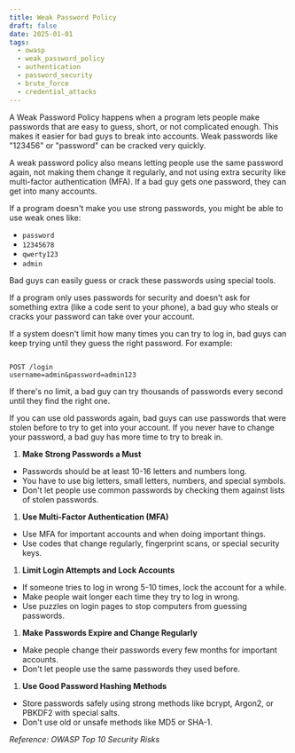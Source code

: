 ```yaml
---
title: Weak Password Policy
draft: false
date: 2025-01-01
tags:
  - owasp
  - weak_password_policy
  - authentication
  - password_security
  - brute_force
  - credential_attacks
---
```


A Weak Password Policy happens when a program lets people make passwords that are easy to guess, short, or not complicated enough. This makes it easier for bad guys to break into accounts. Weak passwords like "123456" or "password" can be cracked very quickly.

A weak password policy also means letting people use the same password again, not making them change it regularly, and not using extra security like multi-factor authentication (MFA). If a bad guy gets one password, they can get into many accounts.

If a program doesn't make you use strong passwords, you might be able to use weak ones like:

- `password`
- `12345678`
- `qwerty123`
- `admin`

Bad guys can easily guess or crack these passwords using special tools.

If a program only uses passwords for security and doesn't ask for something extra (like a code sent to your phone), a bad guy who steals or cracks your password can take over your account.

If a system doesn't limit how many times you can try to log in, bad guys can keep trying until they guess the right password. For example:

```

POST /login
username=admin&password=admin123

```

If there's no limit, a bad guy can try thousands of passwords every second until they find the right one.

If you can use old passwords again, bad guys can use passwords that were stolen before to try to get into your account. If you never have to change your password, a bad guy has more time to try to break in.

1. **Make Strong Passwords a Must**
- Passwords should be at least 10-16 letters and numbers long.
- You have to use big letters, small letters, numbers, and special symbols.
- Don't let people use common passwords by checking them against lists of stolen passwords.
1. **Use Multi-Factor Authentication (MFA)**
- Use MFA for important accounts and when doing important things.
- Use codes that change regularly, fingerprint scans, or special security keys.
1. **Limit Login Attempts and Lock Accounts**
- If someone tries to log in wrong 5-10 times, lock the account for a while.
- Make people wait longer each time they try to log in wrong.
- Use puzzles on login pages to stop computers from guessing passwords.
1. **Make Passwords Expire and Change Regularly**
- Make people change their passwords every few months for important accounts.
- Don't let people use the same passwords they used before.
1. **Use Good Password Hashing Methods**
- Store passwords safely using strong methods like bcrypt, Argon2, or PBKDF2 with special salts.
- Don't use old or unsafe methods like MD5 or SHA-1.

*Reference: OWASP Top 10 Security Risks*
